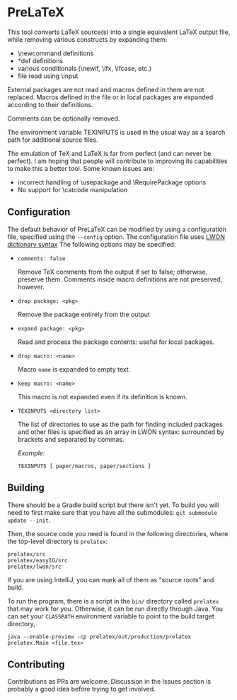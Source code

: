 # PreLaTeX

This tool converts LaTeX source(s) into a single equivalent LaTeX output file, while removing various constructs by expanding them:

* \newcommand definitions
* \*def definitions
* various conditionals (\newif, \ifx, \ifcase, etc.)
* file read using \input

External packages are not read and macros defined in them are not replaced. Macros defined in the file
or in local packages are expanded according to their definitions.

Comments can be optionally removed.

The environment variable TEXINPUTS is used  in the usual way as a search path
for additional source files.

The emulation of TeX and LaTeX is far from perfect (and can never be perfect).
I am hoping that people will contribute to improving its capabilities to make
this a better tool. Some known issues are:

* incorrect handling of \usepackage and \RequirePackage options
* No support for \catcode manipulation

## Configuration

The default behavior of PreLaTeX can be modified by using a configuration file, specified using the `--config`
option. The configuration file uses [LWON dictionary syntax](https://github.com/andrewcmyers/lwon)
The following options may be specified:

- `comments: false`

    Remove TeX comments from the output if set to false; otherwise,
    preserve them. Comments inside macro definitions are not preserved,
    however.

- `drop package: <pkg>`

    Remove the package entirely from the output

- `expand package: <pkg>`

    Read and process the package contents: useful for local packages.

- `drop macro: <name>`

    Macro `name` is expanded to empty text.

- `keep macro: <name>`

    This macro is not expanded even if its definition is known.

- `TEXINPUTS <directory list>`

    The list of directories to use as the path for finding included packages and other files is
    specified as an array in LWON syntax: surrounded by brackets and separated by commas.
 
    *Example:*

    ```
    TEXINPUTS [ paper/macros, paper/sections ]
    ```

## Building

There should be a Gradle build script but there isn't yet. To build you will need to first make sure that you
have all the submodules: `git submodule update --init`.

Then, the source code you need is found in the following directories, where
the top-level directory is `prelatex`:

    prelatex/src
    prelatex/easyIO/src
    prelatex/lwon/src

If you are using IntelliJ, you can mark all of them as "source roots" and build. 

To run the program, there is a script in the `bin/` directory called `prelatex` that may work for you. Otherwise,
it can be run directly through Java. You can set your `CLASSPATH` environment variable to point to the
build target directory, 

```
java --enable-preview -cp prelatex/out/production/prelatex prelatex.Main <file.tex>
```

## Contributing

Contributions as PRs are welcome. Discussion in the Issues section is probably a good idea before trying to get involved.
